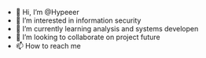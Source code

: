 - 👋 Hi, I’m @Hypeeer
- 👀 I’m interested in  information security
- 🌱 I’m currently learning  analysis and systems developen
- 💞️ I’m looking to collaborate on  project future
- 📫 How to reach me 

<!---
Hypeeer/Hypeeer is a ✨ special ✨ repository because its `README.md` (this file) appears on your GitHub profile.
You can click the Preview link to take a look at your changes.
--->

